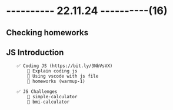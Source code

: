 # ---------- 22.11.24 ----------(16)

## Checking homeworks

## JS Introduction

        ✅ Coding JS (https://bit.ly/3NbVsVX)
            🎁 Explain coding js
            🎁 Using vscode with js file
            🎁 homeworks (warmup-1)

        ✅ JS Challenges
            🎁 simple-calculator
            🎁 bmi-calculator
